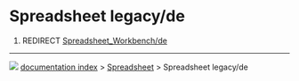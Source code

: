 # Spreadsheet legacy/de
1.  REDIRECT [Spreadsheet_Workbench/de](Spreadsheet_Workbench/de.md)



---
![](images/Right_arrow.png) [documentation index](../README.md) > [Spreadsheet](Spreadsheet_Workbench.md) > Spreadsheet legacy/de
